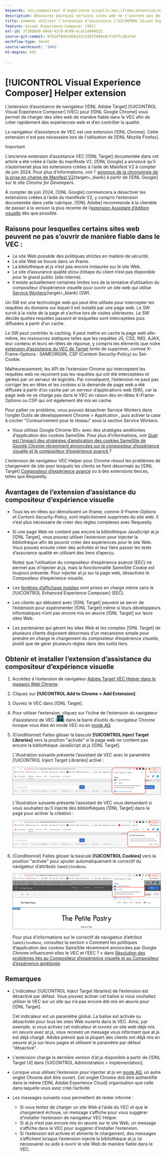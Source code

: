 ```yaml
---
keywords: vec;compositeur d’expérience visuelle;vec;iframe;extension;navigateur
description: Découvrez pourquoi certains sites web ne s’ouvrent pas de manière fiable dans le [!UICONTROL Visual Experience Composer] (VEC). L’extension de navigateur VEC Helper vous permet de charger des sites web de manière fiable dans le compositeur d’expérience visuelle.
title: Comment utiliser l’extension d’assistance [!UICONTROL Visual Experience Composer] (VEC) ?
feature: Visual Experience Composer (VEC)
exl-id: 3f38db69-046d-42c9-8c09-eca11d404b12
source-git-commit: 97b1d78de2d6ba33c1dd72494edcfc97fc3ba7e6
workflow-type: tm+mt
source-wordcount: '1043'
ht-degree: 55%

---
```


# [!UICONTROL Visual Experience Composer] Helper extension

L’extension d’assistance de navigateur [!DNL Adobe Target] [!UICONTROL Visual Experience Composer] (VEC) pour [!DNL Google Chrome] vous permet de charger des sites web de manière fiable dans le VEC afin de créer rapidement des expériences web et d’en contrôler la qualité.

Le navigateur d’assistance de VEC est une extension [!DNL Chrome]. Cette extension n&#39;est pas nécessaire lors de l&#39;utilisation de [!DNL Mozilla Firefox].

>[!IMPORTANT]
>
>L’ancienne extension d’assistance VEC [!DNL Target] documentée dans cet article a été créée à l’aide du manifeste V2. [!DNL Google] a annoncé qu’il n’autoriserait plus les extensions créées à l’aide de Manifest V2 à compter de juin 2024. Pour plus d’informations, voir l’ [ annonce de la chronologie de la prise en charge de Manifest V2](https://developer.chrome.com/docs/extensions/develop/migrate/mv2-deprecation-timeline){target=_blank} à partir de [!DNL Google] sur le site *Chrome for Developers*.
>
>À compter de juin 2024, [!DNL Google] commencera à désactiver les extensions créées à l’aide du manifeste V2, y compris l’extension documentée dans cette rubrique. [!DNL Adobe] recommande à la clientèle de passer à la version la plus récente de l’[extension Assistant d’édition visuelle](/help/main/c-experiences/c-visual-experience-composer/r-troubleshoot-composer/visual-editing-helper-extension.md) dès que possible.

## Raisons pour lesquelles certains sites web peuvent ne pas s’ouvrir de manière fiable dans le VEC :

* Le site Web possède des politiques strictes en matière de sécurité.
* Le site Web se trouve dans un iframe.
* La bibliothèque at.js n’est pas encore instaurée sur le site Web.
* Le site d’assurance qualité et/ou d’étape du client n’est pas disponible pour le grand public (site interne).
* Il existe actuellement certaines limites lors de la tentative d’utilisation du compositeur d’expérience visuelle pour ouvrir un site web qui utilise [Service Workers](https://developer.mozilla.org/fr/docs/Web/API/Service_Worker_API){target=_blank} (SW).

Un SW est une technologie web qui peut être utilisée pour intercepter les requêtes du domaine sur lequel il est installé par une page web. Le SW survit à la visite de la page et s’active lors de visites ultérieures. Le SW décide quelles requêtes passent et lesquelles sont interceptées puis diffusées à partir d’un cache.

Le SW peut contrôler le caching. Il peut mettre en cache la page web elle-même, les ressources statiques telles que les requêtes JS, CSS, IMG, AJAX, leur contenu et leurs en-têtes de réponse, y compris les éléments que notre [extension d’assistance du VEC de Target](/help/main/c-experiences/c-visual-experience-composer/r-troubleshoot-composer/vec-helper-browser-extension.md) tente de supprimer, comme X-Frame-Options : SAMEORIGIN, CSP (Content-Security-Policy) ou Set-Cookie.

Malheureusement, les API de l’extension Chrome qui interceptent les requêtes web ne reçoivent pas les requêtes qui ont été interceptées et gérées par un serveur de logiciels. Par conséquent, l’extension ne peut pas corriger les en-têtes et les cookies si la demande de page web a été diffusée à partir d’un cache par un serveur d’applications web (SW), car la page web ne se charge pas dans le VEC en raison des en-têtes X-Frame-Options ou CSP qui ont également été mis en cache.

Pour pallier ce problème, vous pouvez désactiver Service Workers dans l’onglet Outils de développement Chrome > Application , puis activer la case à cocher &quot;Contournement pour le réseau&quot; sous la section Service Workers.

* Vous utilisez Google Chrome 80+ avec des stratégies améliorées d’application des cookies SameSite. Pour plus d’informations, voir [Quel est l’impact des stratégies d’application des cookies SameSite de Google Chrome récemment annoncées sur le compositeur d’expérience visuelle et le compositeur d’expérience avancé ](/help/main/c-experiences/c-visual-experience-composer/r-troubleshoot-composer/issues-related-to-the-visual-experience-composer-vec-and-enhanced-experience-composer-eec.md#samesite) ?

L’extension de navigateur VEC Helper pour Chrome résout les problèmes de chargement de site pour lesquels les clients se fient désormais au [!DNL Target] [Compositeur d’expérience avancé](/help/main/administrating-target/visual-experience-composer-set-up.md#eec) ou à des extensions tierces, telles que Requestly.

## Avantages de l’extension d’assistance du compositeur d’expérience visuelle

* Tous les en-têtes qui démolissent un iframe, comme X-Frame-Options et Content-Security-Policy, sont implicitement supprimés du site web. Il n’est plus nécessaire de créer des règles complexes avec Requestly.
* Si une page Web ne contient pas encore la bibliothèque JavaScript at.js [!DNL Target], vous pouvez utiliser l’extension pour injecter la bibliothèque afin de pouvoir créer des expériences pour le site Web. Vous pouvez ensuite créer des activités et leur faire passer les tests d’assurance qualité en utilisant des liens d’aperçu.

  Notez que l’utilisation du compositeur d’expérience avancé (EEC) ne permet pas d’injecter at.js, mais la fonctionnalité SameSite Cookie est toujours présente. Pour injecter at.js sur la page web, désactivez le Compositeur d’expérience visuelle.

* Les [fenêtres d’affichage mobiles](/help/main/c-experiences/c-visual-experience-composer/mobile-viewports.md) sont prises en charge même sans le [!UICONTROL Enhanced Experience Composer] (EEC).
* Les clients qui débutent avec [!DNL Target] peuvent se servir de l’extension pour expérimenter [!DNL Target] même si leurs développeurs informatiques n’ont pas encore mis en œuvre [!DNL Target] sur leurs sites Web.
* Les partenaires qui gèrent les sites Web et les comptes [!DNL Target] de plusieurs clients disposent désormais d’un mécanisme simple pour prendre en charge le chargement du compositeur d’expérience visuelle, plutôt que de gérer plusieurs règles dans des outils tiers.

## Obtenir et installer l’extension d’assistance du compositeur d’expérience visuelle

1. Accédez à l’extension de navigateur [Adobe Target VEC Helper dans le magasin Web Chrome](https://chrome.google.com/webstore/detail/adobe-target-vec-helper/ggjpideecfnbipkacplkhhaflkdjagak).
1. Cliquez sur **[!UICONTROL Add to Chrome > Add Extension]**.
1. Ouvrez le VEC dans [!DNL Target].
1. Pour utiliser l’extension, cliquez sur l’icône de l’extension du navigateur d’assistance de VEC (![icône de l’assistant de VEC](/help/main/c-experiences/c-visual-experience-composer/r-troubleshoot-composer/assets/vec-help-extension.png)) dans la barre d’outils du navigateur Chrome lorsque vous êtes en mode VEC ou en [mode AQ](/help/main/c-activities/c-activity-qa/activity-qa.md).
1. (Conditionnel) Faites glisser la bascule **[!UICONTROL Inject Target Libraries]** vers la position &quot;activée&quot; si la page web ne contient pas encore la bibliothèque JavaScript at.js [!DNL Target].

   L’illustration suivante présente l’assistant de VEC avec le paramètre [!UICONTROL Inject Target Libraries] activé :

   ![Assistant de VEC 1](/help/main/c-experiences/c-visual-experience-composer/r-troubleshoot-composer/assets/vec-help-extension-1.png)

   L’illustration suivante présente l’assistant de VEC vous demandant si vous souhaitez qu’il injecte des bibliothèques [!DNL Target] dans la page pour activer la création :

   ![Assistant de VEC 2](/help/main/c-experiences/c-visual-experience-composer/r-troubleshoot-composer/assets/vec-helper.png)

1. (Conditionnel) Faites glisser la bascule **[!UICONTROL Cookies]** vers la position &quot;activée&quot; pour ajouter automatiquement le correctif du navigateur d’attributs `SameSite=None`.

   ![Bascule des cookies dans l’extension d’assistance de VEC](/help/main/c-experiences/c-visual-experience-composer/r-troubleshoot-composer/assets/cookies-vec-helper.png)

   Pour plus d’informations sur le correctif de navigateur d’attribut `SameSite=None`, consultez la section « Comment les politiques d’application des cookies SameSite récemment annoncées par Google Chrome influencent-elles le VEC et l’EEC ? » dans [Résolution des problèmes liés au Compositeur d’expérience visuelle et au Compositeur d’expérience améliorée](/help/main/c-experiences/c-visual-experience-composer/r-troubleshoot-composer/issues-related-to-the-visual-experience-composer-vec-and-enhanced-experience-composer-eec.md#samesite).

## Remarques

* L’indicateur [!UICONTROL Inject Target libraries] de l’extension est désactivé par défaut. Vous pouvez activer cet balise si vous souhaitez utiliser le VEC sur un site qui n’a pas encore été mis en œuvre pour [!DNL Target].

  Cet indicateur est un paramètre global. La balise est activée ou désactivée pour tous les sites Web ouverts dans le VEC. Ainsi, par exemple, si vous activez cet indicateur et ouvrez un site web déjà mis en oeuvre avec at.js, vous recevez un message vous informant que at.js est déjà chargé. Adobe prévoit que la plupart des clients ont déjà mis en oeuvre at.js sur leurs pages et utilisent le paramètre par défaut &quot;désactivé&quot;.

* L’extension charge la dernière version d’at.js disponible à partir de [!DNL Target UI] dans [!UICONTROL Administration > Implementation].
* Lorsque vous utilisez l’extension pour injecter at.js en [mode AQ](/help/main/c-activities/c-activity-qa/activity-qa.md), un autre onglet Chrome doit être ouvert. Cet onglet Chrome doit être authentifié dans la même [!DNL Adobe Experience Cloud] organisation que celle dans laquelle vous avez créé l’activité.
* Les messages suivants vous permettent de rester informé :

   * Si vous tentez de charger un site Web à l’aide du VEC et que le chargement échoue, un message s’affiche pour vous suggérer d’installer l’extension de navigateur VEC Helper.
   * Si at.js n’est pas encore mis en œuvre sur le site Web, un message s’affiche dans le VEC pour suggérer d’installer l’extension.
   * Si l’extension est activée et alimente le chargement, des messages s’affichent lorsque l’extension injecte la bibliothèque at.js (si nécessaire) ou aide à ouvrir le site Web de manière fiable dans le VEC.

